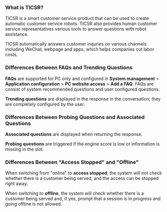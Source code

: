 ###  What is TICSR?
TICSR is a smart customer service product that can be used to create automatic customer service robots. TICSR also provides human customer service representatives various tools to answer questions with robot assistance.

TICSR automatically answers customer inquries on various channels including WeChat, webpage and apps, which helps companies cut labor costs.


### Differences Between FAQs and Trending Questions
**FAQs** are supported for PC only and configured in **System management** > **Application configuration** > **PC website access** > **Add a FAQ**. FAQs are consist of system recommended questions and user configured questions.

**Trending questions** are displayed in the response in the conversation; they are completely configured by the user.

### Differences Between Probing Questions and Associated Questions
**Associated questions** are displayed when returning the response.

**Probing questions** are triggered if the engine score is low or information is missing in the slot.

### Differences Between "Access Stopped" and "Offline"
When switching from "online" to **access stopped**, the system will not check whether there is a customer being served, and the access can be stopped right away.

When switching to **offline**, the system will check whether there is a customer being served and, if yes, prompt that a session is in progress and going offline is not allowed.



